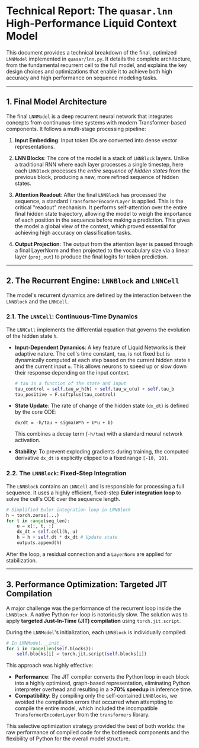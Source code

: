 # Technical Report: The `quasar.lnn` High-Performance Liquid Context Model

This document provides a technical breakdown of the final, optimized `LNNModel` implemented in `quasar/lnn.py`. It details the complete architecture, from the fundamental recurrent cell to the full model, and explains the key design choices and optimizations that enable it to achieve both high accuracy and high performance on sequence modeling tasks.

---

## 1. Final Model Architecture

The final `LNNModel` is a deep recurrent neural network that integrates concepts from continuous-time systems with modern Transformer-based components. It follows a multi-stage processing pipeline:

1.  **Input Embedding**: Input token IDs are converted into dense vector representations.

2.  **LNN Blocks**: The core of the model is a stack of `LNNBlock` layers. Unlike a traditional RNN where each layer processes a single timestep, here each `LNNBlock` processes the *entire sequence of hidden states* from the previous block, producing a new, more refined sequence of hidden states.

3.  **Attention Readout**: After the final `LNNBlock` has processed the sequence, a standard `TransformerEncoderLayer` is applied. This is the critical "readout" mechanism. It performs self-attention over the entire final hidden state trajectory, allowing the model to weigh the importance of each position in the sequence before making a prediction. This gives the model a global view of the context, which proved essential for achieving high accuracy on classification tasks.

4.  **Output Projection**: The output from the attention layer is passed through a final LayerNorm and then projected to the vocabulary size via a linear layer (`proj_out`) to produce the final logits for token prediction.

---

## 2. The Recurrent Engine: `LNNBlock` and `LNNCell`

The model's recurrent dynamics are defined by the interaction between the `LNNBlock` and the `LNNCell`.

### 2.1. The `LNNCell`: Continuous-Time Dynamics

The `LNNCell` implements the differential equation that governs the evolution of the hidden state `h`.

-   **Input-Dependent Dynamics**: A key feature of Liquid Networks is their adaptive nature. The cell's time constant, `tau`, is not fixed but is dynamically computed at each step based on the current hidden state `h` and the current input `u`. This allows neurons to speed up or slow down their response depending on the input context.
    ```python
    # tau is a function of the state and input
    tau_control = self.tau_w_h(h) + self.tau_w_u(u) + self.tau_b
    tau_positive = F.softplus(tau_control)
    ```

-   **State Update**: The rate of change of the hidden state (`dx_dt`) is defined by the core ODE:
    ```
    dx/dt = -h/tau + sigma(W*h + U*u + b)
    ```
    This combines a decay term (`-h/tau`) with a standard neural network activation.

-   **Stability**: To prevent exploding gradients during training, the computed derivative `dx_dt` is explicitly clipped to a fixed range `[-10, 10]`.

### 2.2. The `LNNBlock`: Fixed-Step Integration

The `LNNBlock` contains an `LNNCell` and is responsible for processing a full sequence. It uses a highly efficient, fixed-step **Euler integration loop** to solve the cell's ODE over the sequence length.

```python
# Simplified Euler integration loop in LNNBlock
h = torch.zeros(...)
for t in range(seq_len):
    u = x[:, t, :]
    dx_dt = self.cell(h, u)
    h = h + self.dt * dx_dt # Update state
    outputs.append(h)
```
After the loop, a residual connection and a `LayerNorm` are applied for stabilization.

---

## 3. Performance Optimization: Targeted JIT Compilation

A major challenge was the performance of the recurrent loop inside the `LNNBlock`. A native Python `for` loop is notoriously slow. The solution was to apply **targeted Just-In-Time (JIT) compilation** using `torch.jit.script`.

During the `LNNModel`'s initialization, each `LNNBlock` is individually compiled:

```python
# In LNNModel.__init__
for i in range(len(self.blocks)):
    self.blocks[i] = torch.jit.script(self.blocks[i])
```

This approach was highly effective:
-   **Performance**: The JIT compiler converts the Python loop in each block into a highly optimized, graph-based representation, eliminating Python interpreter overhead and resulting in a **>70% speedup** in inference time.
-   **Compatibility**: By compiling only the self-contained `LNNBlock`s, we avoided the compilation errors that occurred when attempting to compile the entire model, which included the incompatible `TransformerEncoderLayer` from the `transformers` library.

This selective optimization strategy provided the best of both worlds: the raw performance of compiled code for the bottleneck components and the flexibility of Python for the overall model structure.
